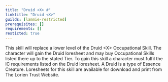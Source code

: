 ```yaml
---
title: "Druid <X> #"
linktitle: "Druid <X>"
guilds: [lammie-restricted]
prerequisites: []
requirements: []
resticted: true
---
```

This skill will replace a lower level of the Druid \<X> Occupational Skill. The character will gain the Druid loresheet and may buy Occupational Skills listed there up to the stated Tier. To gain this skill a character must fulfil the IC requirements listed on the Druid loresheet. A Druid is a type of Essence Creature. Loresheets for this skill are available for download and print from The Lorien Trust Website.